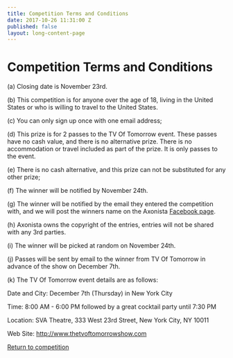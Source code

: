 ```yaml
---
title: Competition Terms and Conditions
date: 2017-10-26 11:31:00 Z
published: false
layout: long-content-page
---
```


# Competition Terms and Conditions
(a) Closing date is November 23rd.

(b) This competition is for anyone over the age of 18, living in the United States or who is willing to travel to the United States.

(c) You can only sign up once with one email address;

(d) This prize is for 2 passes to the TV Of Tomorrow event. These passes have no cash value, and there is no alternative prize. There is no accommodation or travel included as part of the prize. It is only passes to the event.

(e) There is no cash alternative, and this prize can not be substituted for any other prize;

(f) The winner will be notified by November 24th.

(g) The winner will be notified by the email they entered the competition with, and we will post the winners name on the Axonista <a href="https://www.facebook.com/axonista/" target="_blank">Facebook page</a>.

(h) Axonista owns the copyright of the entries, entries will not be shared with any 3rd parties.

(i) The winner will be picked at random on November 24th.

(j) Passes will be sent by email to the winner from TV Of Tomorrow in advance of the show on December 7th.

(k) The TV Of Tomorrow event details are as follows:

Date and City: December 7th (Thursday) in New York City

Time: 8:00 AM - 6:00 PM followed by a great cocktail party until 7:30 PM

Location: SVA Theatre, 333 West 23rd Street, New York City, NY 10011

Web Site: <a href="http://www.thetvoftomorrowshow.com" target="_blank">http://www.thetvoftomorrowshow.com</a>

<a href="/competition">Return to competition</a>